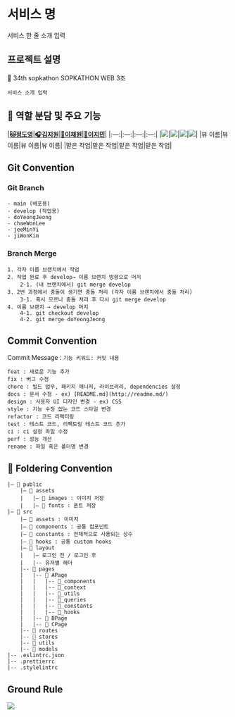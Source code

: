 # 서비스 명
서비스 한 줄 소개 입력

## 프로젝트 설명
🌱 34th sopkathon SOPKATHON WEB 3조
```
서비스 소개 입력
```

## 🌱 역할 분담 및 주요 기능
|**[🐱정도영](https://github.com/pepperdad)**|**[🎧김지원](https://github.com/Kjiw0n)**|**[🐶이채원](https://github.com/cindy-chaewon)**|**[🎱이지민](https://github.com/jeeminyi)**|
|:—:|:—:|:—:|:—:|
|![](https://avatars.githubusercontent.com/u/58854041?v=4)|![](https://avatars.githubusercontent.com/u/128016888?v=4)|![](https://avatars.githubusercontent.com/u/101500670?v=4)|![](https://avatars.githubusercontent.com/u/151596186?v=4)|
|뷰 이름</center>|뷰 이름|뷰 이름|뷰 이름|
|맡은 작업|맡은 작업|맡은 작업|맡은 작업|

## Git Convention
### Git Branch
```
- main (배포용)
- develop (작업용)
- doYeongJeong
- chaeWonLee
- jeeMinYi
- jiWonKim
```
### Branch Merge
```
1. 각자 이름 브랜치에서 작업
2. 작업 완료 후 develop→ 이름 브랜치 방향으로 머지
    2-1. (내 브랜치에서) git merge develop
3. 2번 과정에서 충돌이 생기면 충돌 처리 (각자 이름 브랜치에서 충돌 처리)
    3-1. 혹시 모르니 충돌 처리 후 다시 git merge develop
4. 이름 브랜치 → develop 머지
    4-1. git checkout develop
    4-2. git merge doYeongJeong
```

## Commit Convention
Commit Message : `기능 키워드: 커밋 내용`
```
feat : 새로운 기능 추가
fix : 버그 수정
chore : 빌드 업무, 패키지 매니저, 라이브러리, dependencies 설정
docs : 문서 수정 - ex) [README.md](http://readme.md/)
design : 사용자 UI 디자인 변경 - ex) CSS
style : 기능 수정 없는 코드 스타일 변경
refactor : 코드 리팩터링
test : 테스트 코드, 리펙토링 테스트 코드 추가
ci : ci 설정 파일 수정
perf : 성능 개선
rename : 파일 혹은 폴더명 변경
```
## 📁 Foldering Convention

```
|— 📁 public
    |— 📁 assets
    |   |— 📁 images : 이미지 저장
    |   |— 📁 fonts : 폰트 저장
|— 📁 src
    |— 📁 assets : 이미지
    |— 📁 components : 공통 컴포넌트
    |— 📁 constants : 전체적으로 사용되는 상수
    |— 📁 hooks : 공통 custom hooks
    |— 📁 layout
    |   |— 로그인 전 / 로그인 후
    |   |-- 유저별 헤더
    |-- 📁 pages
    |   |-- 📁 APage
    |   |   |-- 📁_components
    |   |   |-- 📁_context
    |   |   |-- 📁_utils
    |   |   |-- 📁_queries
    |   |   |-- 📁_constants
    |   |   |-- 📁_hooks
    |   |-- 📁 BPage
    |   |-- 📁 CPage
    |-- 📁 routes
    |-- 📁 stores 
    |-- 📁 utils
    |-- 📁 models
|-- .eslintrc.json
|-- .prettierrc
|-- .stylelintrc
```

## Ground Rule

![](https://d2u3dcdbebyaiu.cloudfront.net/uploads/atch_img/613/e7c72d7ee948a593accf20e1a6a7130b_res.jpeg)
